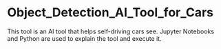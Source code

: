 # Object_Detection_AI_Tool_for_Cars
This tool is an AI tool that helps self-driving cars see. Jupyter Notebooks and Python are used to explain the tool and execute it.
